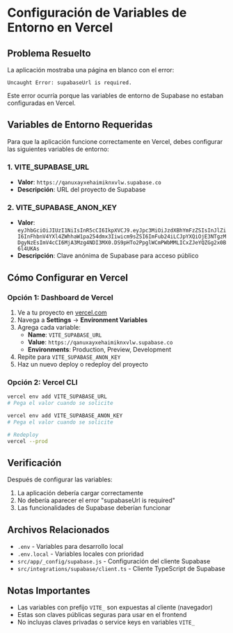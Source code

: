 # Configuración de Variables de Entorno en Vercel

## Problema Resuelto
La aplicación mostraba una página en blanco con el error:
```
Uncaught Error: supabaseUrl is required.
```

Este error ocurría porque las variables de entorno de Supabase no estaban configuradas en Vercel.

## Variables de Entorno Requeridas

Para que la aplicación funcione correctamente en Vercel, debes configurar las siguientes variables de entorno:

### 1. VITE_SUPABASE_URL
- **Valor**: `https://qanuxayxehaimiknxvlw.supabase.co`
- **Descripción**: URL del proyecto de Supabase

### 2. VITE_SUPABASE_ANON_KEY
- **Valor**: `eyJhbGciOiJIUzI1NiIsInR5cCI6IkpXVCJ9.eyJpc3MiOiJzdXBhYmFzZSIsInJlZiI6InFhbnV4YXl4ZWhhaW1pa254dmx3Iiwicm9sZSI6ImFub24iLCJpYXQiOjE3NTgzMDgyNzEsImV4cCI6MjA3Mzg4NDI3MX0.DS9pHTo2PpglWCmPWbMMLICxZJeYQZGg2x0B6l4UKAs`
- **Descripción**: Clave anónima de Supabase para acceso público

## Cómo Configurar en Vercel

### Opción 1: Dashboard de Vercel
1. Ve a tu proyecto en [vercel.com](https://vercel.com)
2. Navega a **Settings** → **Environment Variables**
3. Agrega cada variable:
   - **Name**: `VITE_SUPABASE_URL`
   - **Value**: `https://qanuxayxehaimiknxvlw.supabase.co`
   - **Environments**: Production, Preview, Development
4. Repite para `VITE_SUPABASE_ANON_KEY`
5. Haz un nuevo deploy o redeploy del proyecto

### Opción 2: Vercel CLI
```bash
vercel env add VITE_SUPABASE_URL
# Pega el valor cuando se solicite

vercel env add VITE_SUPABASE_ANON_KEY
# Pega el valor cuando se solicite

# Redeploy
vercel --prod
```

## Verificación
Después de configurar las variables:
1. La aplicación debería cargar correctamente
2. No debería aparecer el error "supabaseUrl is required"
3. Las funcionalidades de Supabase deberían funcionar

## Archivos Relacionados
- `.env` - Variables para desarrollo local
- `.env.local` - Variables locales con prioridad
- `src/app/_config/supabase.js` - Configuración del cliente Supabase
- `src/integrations/supabase/client.ts` - Cliente TypeScript de Supabase

## Notas Importantes
- Las variables con prefijo `VITE_` son expuestas al cliente (navegador)
- Estas son claves públicas seguras para usar en el frontend
- No incluyas claves privadas o service keys en variables `VITE_`